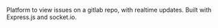 Platform to view issues on a gitlab repo, with realtime updates. Built with Express.js and socket.io.